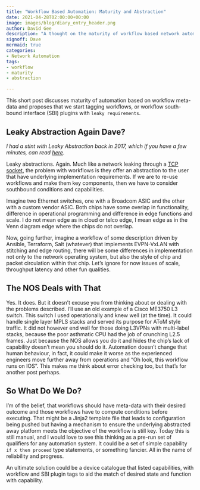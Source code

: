 ```yaml
---
title: "Workflow Based Automation: Maturity and Abstraction"
date: 2021-04-28T02:00:00+00:00
image: images/blog/diary_entry_header.png
author: David Gee
description: "A thought on the maturity of workflow based network automation and leaky abstraction."
signoff: Dave
mermaid: true
categories: 
- Network Automation
tags:
- workflow
- maturity
- abstraction

---
```

This short post discusses maturity of automation based on workflow meta-data and proposes that we start tagging workflows, or workflow south-bound interface (SBI) plugins with `leaky requirements`.

## Leaky Abstraction Again Dave? 

*I had a stint with Leaky Abstraction back in 2017, which if you have a few minutes, can read [here](https://dave.dev/blog/2017/10/network-automation-leaky-abstractions/).*

Leaky abstractions. Again. Much like a network leaking through a [TCP socket](https://www.joelonsoftware.com/2002/11/11/the-law-of-leaky-abstractions/), the problem with workflows is they offer an abstraction to the user that have underlying implementation requirements. If we are to re-use workflows and make them key components, then we have to consider southbound conditions and capabilities.

Imagine two Ethernet switches, one with a Broadcom ASIC and the other with a custom vendor ASIC. Both chips have some overlap in functionality, difference in operational programming and difference in edge functions and scale. I do not mean edge as in cloud or telco edge, I mean edge as in the Venn diagram edge where the chips do not overlap.

Now, going further, imagine a workflow of some description driven by Ansible, Terraform, Salt (whatever) that implements EVPN-VxLAN with stitching and edge routing, there will be some differences in implementation not only to the network operating system, but also the style of chip and packet circulation within that chip. Let’s ignore for now issues of scale, throughput latency and other fun qualities.

## The NOS Deals with That

Yes. It does. But it doesn’t excuse you from thinking about or dealing with the problems described. I’ll use an old example of a Cisco ME3750 L3 switch. This switch I used operationally and knew well (at the time). It could handle single layer MPLS stacks and served its purpose for AToM style traffic. It did not however end well for those doing L3VPNs with multi-label stacks, because the poor asthmatic CPU had the job of crunching L2.5 frames. Just because the NOS allows you do it and hides the chip’s lack of capability doesn’t mean you should do it. Automation doesn’t change that human behaviour, in fact, it could make it worse as the experienced engineers move further away from operations and “Oh look, this workflow runs on IOS”. This makes me think about error checking too, but that’s for another post perhaps.

## So What Do We Do?

I’m of the belief, that workflows should have meta-data with their desired outcome and those workflows have to compute conditions before executing. That might be a Jinja2 template file that leads to configuration being pushed but having a mechanism to ensure the underlying abstracted away platform meets the objective of the workflow is still key. Today this is still manual, and I would love to see this thinking as a pre-run set of qualifiers for any automation system. It could be a set of simple capability `if x then proceed` type statements, or something fancier. All in the name of reliability and progress.

An ultimate solution could be a device catalogue that listed capabilities, with workflow and SBI plugin tags to aid the match of desired state and function with capability.

